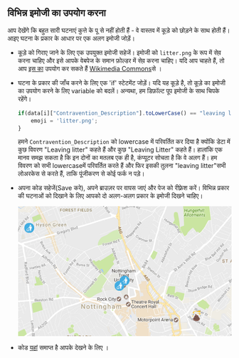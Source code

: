 ## विभिन्न इमोजी का उपयोग करना

आप देखेंगे कि बहुत सारी घटनाएं कुत्ते के पू से नहीं होती हैं - वे वास्तव में कूड़े को छोड़ने के साथ होती हैं। आइए घटना के प्रकार के आधार पर एक अलग इमोजी जोड़ें।

- कूड़े को गिराए जाने के लिए एक उपयुक्त इमोजी सहेजें। इमोजी को `litter.png` के रूप में सेव़ करना चाहिए और इसे आपके वेबपेज के समान फ़ोल्डर में सेव़ करना चाहिए। यदि आप चाहते हैं, तो आप [इस का](resources/litter.png) उपयोग कर सकते हैं [Wikimedia Commons](https://commons.wikimedia.org/wiki/Emoji)से ।

- घटना के प्रकार की जाँच करने के लिए एक 'if' स्टेटमेंट जोड़ें। यदि यह कूड़े है, तो कूड़े का इमोजी का उपयोग करने के लिए variable को बदलें। अन्यथा, हम डिफ़ॉल्ट पूप इमोजी के साथ चिपके रहेंगे।

    ```javascript
    if(data[i]["Contravention_Description"].toLowerCase() == "leaving litter"){
        emoji = 'litter.png';
    }
    ```

    हमने `Contravention_Description` को lowercase में परिवर्तित कर दिया है क्योंकि डेटा में कुछ विवरण "Leaving litter" कहते हैं और कुछ "Leaving Litter" कहते हैं। हालांकि एक मानव समझ सकता है कि इन दोनों का मतलब एक ही है, कंप्यूटर सोचता है कि वे अलग हैं। हम विवरण को सभी lowercaseमें परिवर्तित करते हैं और फिर इसकी तुलना "leaving litter"सभी लोअरकेस से करते हैं, ताकि पूंजीकरण से कोई फर्क न पड़े।

- अपना कोड सहेजें(Save करे), अपने ब्राउज़र पर वापस जाएं और पेज को रीफ़्रेश करें। विभिन्न प्रकार की घटनाओं को दिखाने के लिए आपको दो अलग-अलग प्रकार के इमोजी दिखने चाहिए।

    ![कूड़े को छोड़ना](images/multi-emojis.png)

- कोड [यहां](https://raw.githubusercontent.com/raspberrypilearning/poo-near-you/master/code/worksheet2.html) समाप्त है आपके देखने के लिए ।

